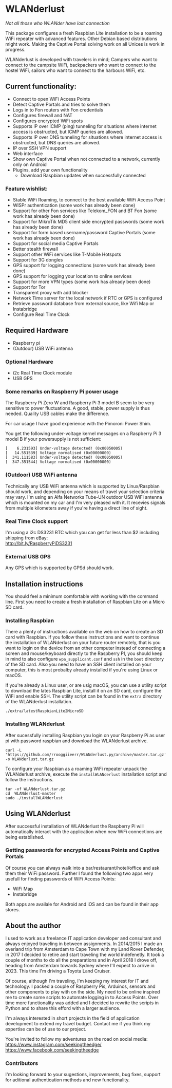 # WLANderlust
*Not all those who WLANder have lost connection*

This package configures a fresh Raspbian Lite installation to be a roaming WiFi
repeater with advanced features. Other Debian based distributions might work.
Making the Captive Portal solving work on all Unices is work in progress.

WLANderlust is developed with travelers in mind; Campers who want to connect to
the campsite WiFi, backpackers who want to connect to the hostel WiFi, sailors
who want to connect to the harbours WiFi, etc.

## Current functionality:
- Connect to open WiFi Access Points
- Detect Captive Portals and tries to solve them
- Logs in to Fon routers with Fon credentials
- Configures firewall and NAT
- Configures encrypted WiFi spots
- Supports IP over ICMP (ping) tunneling for situations where internet access is obstructed, but ICMP queries are allowed.
- Supports IP over DNS tunneling for situations where internet access is obstructed, but DNS queries are allowed.
- IP over SSH VPN support
- Web interface
- Show own Captive Portal when not connected to a network, currently only on Android
- Plugins, add your own functionality
  - Download Raspbian updates when successfully connected

### Feature wishlist:
- Stable WiFi Roaming, to connect to the best available WiFi Access Point
- WISPr authentication (some work has already been done)
- Support for other Fon services like Telekom_FON and BT Fon (some work has already been done)
- Support for MikroTik MD5 client side encrypted passwords (some work has already been done)
- Support for form based username/password Captive Portals (some work has already been done)
- Support for social media Captive Portals
- Better stealth firewall
- Support other WiFi services like T-Mobile Hotspots
- Support for 3G dongles
- GPS support for logging connections (some work has already been done)
- GPS support for logging your location to online services
- Support for more VPN types (some work has already been done)
- Support for Tor
- Transparent proxy with add blocker
- Network Time server for the local network if RTC or GPS is configured
- Retrieve password database from external source, like Wifi Map or Instabridge
- Configure Real Time Clock

## Required Hardware
- Raspberry pi 
- (Outdoor) USB WiFi antenna

### Optional Hardware
- i2c Real Time Clock module
- USB GPS

### Some remarks on Raspberry Pi power usage
The Raspberry Pi Zero W and Raspberry Pi 3 model B seem to be very sensitive to
power fluctuations. A good, stable, power supply is thus needed. Quality USB
cables make the difference.

For car usage I have good experience with the Pimoroni Power Shim.

You get the following under-voltage kernel messages on a Raspberry Pi 3 model B
if your powersupply is not sufficient:
```
[    6.231593] Under-voltage detected! (0x00050005)
[   14.551539] Voltage normalised (0x00000000)
[  341.111583] Under-voltage detected! (0x00050005)
[  347.351544] Voltage normalised (0x00000000)
```

### (Outdoor) USB WiFi antenna
Technically any USB WiFi antenna which is supported by Linux/Raspbian should
work, and depending on your means of travel your selection criteria may vary.
I'm using an Alfa Networks Tube-UN outdoor USB WiFi antenna which is mounted on
my car and I'm very pleased with it. It recevies signals from multiple
kilometers away if you're having a direct line of sight.

### Real Time Clock support
I'm using a i2c DS3231 RTC which you can get for less than $2 including shipping
from eBay:  
http://bit.ly/RaspberryPiDS3231

### External USB GPS
Any GPS which is supported by GPSd should work.

## Installation instructions
You should feel a minimum comfortable with working with the command line. First
you need to create a fresh installation of Raspbian Lite on a Micro SD
card.

### Installing Raspbian
There a plenty of instructions available on the web on how to create an SD card
with Raspbian. If you follow these instructions and want to continue the
installation of WLANderlust on your future router remotely, that is you want to
login on the device from an other computer instead of connecting a screen and
mouse/keyboard directly to the Raspberry PI, you should keep in mind to also
configure `wpa_supplicant.conf` and `ssh` in the `boot` directory of the SD
card. Also you need to have an SSH client installed on your computer, this is
most probalby already installed if you're using Linux or macOS.

If you're already a Linux user, or are usig macOS, you can use a utility script
to download the lates Raspbian Lite, install it on an SD card, configure the
WiFi and enable SSH. The utility script can be found in the `extra` directory
of the WLANderlust installation.

```
./extra/latestRaspbianLite2MicroSD
```

### Installing WLANderlust
After sucessfully installing Raspbian you login on your Raspberry Pi as user pi
with password raspbian and download the WLANderlust archive.

```
curl -L 'https://github.com/rrooggiieerr/WLANderlust.py/archive/master.tar.gz' -o WLANderlust.tar.gz
```

To configure your Raspbian as a roaming WiFi repeater unpack the WLANderlust
archive, execute the `installWLANderlust` installation script and follow the
instructions.

```
tar -xf WLANderlust.tar.gz
cd  WLANderlust-master
sudo ./installWLANderlust
```

## Using WLANderlust
After successful installation of WLANderlust the Raspberry Pi will automatically
interact with the application when new WiFi connections are being established.

### Getting passwords for encrypted Access Points and Captive Portals
Of course you can always walk into a bar/restaurant/hotel/office and ask them
their WiFi password. Further I found the following two apps very usefull for
finding passwords of WiFi Access Points:
- WiFi Map
- Instabridge

Both apps are availale for Android and iOS and can be found in their app stores.

## About the author
I used to work as a freelance IT application developer and consultant and
always enjoyed traveling in between assignments. In 2014/2015 I made an overland
trip from Amsterdam to Cape Town with my Land Rover Defender, in 2017 I decided
to retire and start traveling the world indefenetly. It took a couple of months
to do all the preparations and in April 2018 I drove off, heading from Amsterdam
towards Sydney where I'll expect to arrive in 2023. This time I'm driving a
Toyota Land Cruiser.

Of course, although I'm traveling, I'm keeping my interest for IT and
technology. I packed a couple of Raspberry Pis, Arduinos, sensors and other
components to play with on the side. My need to be online inspired me to create
some scripts to automate logging in to Access Points. Over time more
functionality was added and I decided to rewrite the scripts in Python and to
share this efford with a larger audience.

I'm always interested in short projects in the field of application development
to extend my travel budget. Contact me if you think my expertise can be of use
to our project.

You're invited to follow my adventures on the road on social media:  
https://www.instagram.com/seekingtheedge/  
https://www.facebook.com/seekingtheedge

### Contributors
I'm looking forward to your sugestions, improvements, bug fixes, support for
aditional authentication methods and new functionality.
